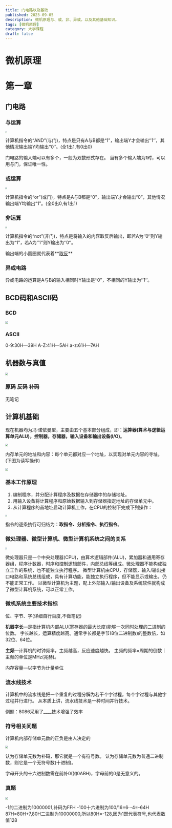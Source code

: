 ```yaml
---
title: 门电路以及基础
published: 2023-09-05
description: 微机原理与、或、非、异或，以及其他基础知识。
tags: [微机原理]
category: 大学课程
draft: false
---
```


# 微机原理

# 第一章

## 门电路

### 与运算

<img src="https://github.com/PWN022/POFMC/raw/main/my_screenshot/%E6%88%AA%E5%B1%8F2023-03-12%2008.51.31.png" style="zoom: 25%;" />

计算机指令的“AND”(与门)，特点是只有A与B都是“1”，输出端Y才会输出‘’1‘’，其他情况输出端Y均输出‘’0‘’。(全1出1,有0出0)

门电路的输入端可以有多个，一般为双数形式存在。
当有多个输入端为1时，可以用与门，保证唯一性。

### 或运算

<img src="https://github.com/PWN022/POFMC/raw/main/my_screenshot/%E6%88%AA%E5%B1%8F2023-03-12%2009.16.24.png" style="zoom: 33%;" />

计算机指令的“or”(或门)，特点是A与B都是“0”，输出端Y才会输出“0”，其他情况输出端Y均输出“1”。(全0出0,有1出1)

### 非运算

<img src="https://github.com/PWN022/POFMC/raw/main/my_screenshot/%E6%88%AA%E5%B1%8F2023-03-12%2009.25.46.png" style="zoom:33%;" />

计算机指令的“not”(非门)，特点是将输入的内容取反后输出，即若A为‘’0‘’则Y输出为“1”，若A为‘’1‘’则Y输出为‘’0‘’。

输出端的小圆圈就代表着**<u>取反</u>**

### 异或电路

异或电路的运算是A与B的输入相同时Y输出是‘’0‘’，不相同的Y输出为‘’1‘’。

## BCD码和ASCII码

### BCD

<img src="https://github.com/PWN022/POFMC/raw/main/my_screenshot/%E6%88%AA%E5%B1%8F2023-03-12%2010.30.25.png" style="zoom: 50%;" />

### ASCII

0-9:30H—39H
A-Z:41H—5AH
a-z:61H—7AH

## 机器数与真值

<img src="https://github.com/PWN022/POFMC/raw/main/my_screenshot/%E6%88%AA%E5%B1%8F2023-03-12%2010.50.44.png" style="zoom:50%;" />

###  原码 反码 补码

无笔记

## 计算机基础

现在机器均为冯·诺依曼型，主要由五个基本部分组成，即：**运算器(算术与逻辑运算单元ALU)，控制器，存储器，输入设备和输出设备(I/O)**。

<img src="https://github.com/PWN022/POFMC/raw/main/my_screenshot/%E6%88%AA%E5%B1%8F2023-03-20%2015.19.32.png" style="zoom: 50%;" />

内存单元的地址和内容：每个单元都对应一个地址，以实现对单元内容的寻址。(下图为读写操作)

<img src="https://github.com/PWN022/POFMC/raw/main/my_screenshot/%E6%88%AA%E5%B1%8F2023-03-20%2015.32.28.png" style="zoom: 50%;" />

### 基本工作原理

1. 编制程序，并分配计算程序及数据在存储器中的存储地址。 
2. 用输入设备将计算程序和原始数据输入到存储器指定地址的存储单元中。
3. 从计算程序的首地址启动计算机工作，在CPU的控制下完成下列操作：

<img src="https://github.com/PWN022/POFMC/raw/main/my_screenshot/%E6%88%AA%E5%B1%8F2023-03-20%2015.38.36.png" style="zoom:33%;" />

指令的逐条执行可归结为：**取指令、分析指令、执行指令**。

### <b>**微处理器、微型计算机、微型计算机系统之间的关系**</b>

<img src="https://github.com/PWN022/POFMC/raw/main/my_screenshot/%E6%88%AA%E5%B1%8F2023-03-20%2015.54.45.png" style="zoom: 33%;" />

微处理器只是一个中央处理器(CPU)，由算术逻辑部件(ALU)，累加器和通用寄存器组，程序计数器，时序和控制逻辑部件，内部总线等组成。微处理器不能构成独立工作的系统，也不能独立执行程序。
微型计算机由CPU，存储器，输入/输出接口电路和系统总线组成，具有计算功能，能独立执行程序，但不能显示或输出，仍不能正常工作。
以微型计算机为主题，配上外部输入/输出设备及系统软件就构成了微型计算机系统，可以正常工作。

### 微机系统主要技术指标

位、字节、字(详细自行百度,不做笔记)

**机器字长**—是指计算机内部ALU(寄存器的最大长度)能够一次同时处理的二进制的位数。
字长越长，运算精度越高。通常字长都是字节(8位二进制数)的整数倍，如32位、64位。

**主频**—计算机的时钟频率，主频越高，反应速度越快。
主频的频率=周期的倒数｜主频的单位是MHz(兆赫)。

内存容量—以字节为计量单位

### 流水线技术

计算机中的流水线是把一个重复的过程分解为若干个字过程，每个字过程与其他字过程并行进行。
从本质上讲，流水线技术是一种时间并行技术。

例题：8086采用了____技术增强了效率

### 符号相关问题

计算机内部存储单元数的正负是由人决定的

<img src="https://github.com/PWN022/POFMC/raw/main/my_screenshot/%E6%88%AA%E5%B1%8F2023-03-25%2015.04.41.png" style="zoom: 50%;" />

认为存储单元数为补码，那它就是一个有符号数。
认为存储单元数为普通二进制数，则它是一个无符号数(十进制)。

字母开头的十六进制数需在前补0(如0ABH)，字母前的0是无意义的。

### 真题

<img src="https://github.com/PWN022/POFMC/raw/main/my_screenshot/%E6%88%AA%E5%B1%8F2023-03-20%2018.09.49.png" style="zoom:50%;" />

-1的二进制为10000001,补码为FFH
-100十六进制为100/16=6···4=-64H
87H=80H+7,80H二进制为10000000,所以80H=-128,因为1既代表符号,也代表数值128

